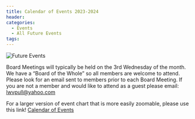 ```yaml
---
title: Calendar of Events 2023-2024
header:
categories:
  - Events
  - All Future Events
tags:
---
```


![Future Events](https://lwvpullman.org/assets/PDFs/_2023-2024_calendar.jpg)

Board Meetings will typically be held on the 3rd Wednesday of the month.  We have a “Board of the Whole” so all members are welcome to attend.  Please look for an email sent to members prior to each Board Meeting.  If you are not a member and would like to attend as a guest please email: [lwvpull@yahoo.com](mailto:lwvpull@yahoo.com)

For a larger version of event chart that is more easily zoomable, please use this link! [Calendar of Events](https://lwvpullman.org/assets/PDFs/_2023-2024_calendar.pdf)
